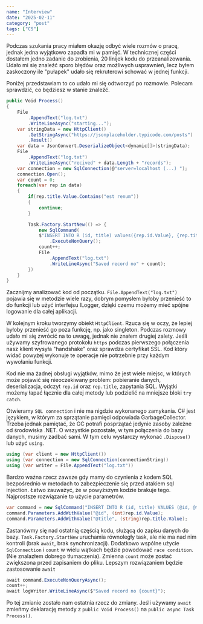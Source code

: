 ```yaml
---
name: "Interview"
date: "2025-02-11"
category: "post"
tags: ["CS"]
---
```


Podczas szukania pracy miałem okazję odbyć wiele rozmów o pracę, jednak jedna wyjątkowo zapadła mi w pamięć. W technicznej części dostałem jedno zadanie do zrobienia, 20 linijek kodu do przeanalizowania. Udało mi się znaleźć sporo błędów oraz możliwych usprawnień, lecz byłem zaskoczony ile "pułapek" udało się rekruterowi schować w jednej funkcji.

Poniżej przedstawiam to co udało mi się odtworzyć po rozmowie. Polecam sprawdzić, co będziesz w stanie znaleźć.

```cs
public Void Process()
{
	File
		.AppendText("log.txt")
		.WriteLineAsync("starting...");
	var stringData = new HttpClient()
		.GetStringAsync("https://jsonplaceholder.typicode.com/posts")
		.Result()
	var data = JsonConvert.DeserializeObject<dynamic[]>(stringData);
	File
		.AppendText("log.txt")
		.WriteLineAsync("recived" + data.Length + "records");
	var connection = new SqlConnection(@"server=localhost (...) ");
	connection.Open();
	var count = 0;
	foreach(var rep in data)
	{
		if(rep.title.Value.Contains("est renum"))
		{
			continue;
		}

		Task.Factory.StartNew(() => {
			new SqlCommand(
			$"INSERT INTO R (id, title) values({rep.id.Value}, {rep.title.Value})", connection)
				.ExecuteNonQuery();
			count++;
			File
				.AppendText("log.txt")
				.WriteLineAsync("Saved record no" + count);
		})
	}
}
```

Zacznijmy analizować kod od początku. `File.AppendText("log.txt")` pojawia się w metodzie wiele razy, dobrym pomysłem byłoby przenieść to do funkcji lub użyć interfejsu ILogger, dzięki czemu możemy mieć spójne logowanie dla całej aplikacji.

W kolejnym kroku tworzymy obiekt `HttpClient`. Rzuca się w oczy, że lepiej byłoby przenieść go poza funkcję, np. jako singleton. Podczas rozmowy udało mi się zwrócić na to uwagę, jednak nie znałem drugiej zalety. Jeśli używamy szyfrowanego protokołu `https` podczas pierwszego połączenia nasz klient wysyła "handshake" oraz sprawdza certyfikat SSL. Kod który widać powyżej wykonuje te operacje nie potrzebnie przy każdym wywołaniu funkcji.

Kod nie ma żadnej obsługi wyjątków, mimo że jest wiele miejsc, w których może pojawić się nieoczekiwany problem: pobieranie danych, deserializacja, odczyt `rep.id` oraz `rep.title`, zapytania SQL. Wyjątki możemy łapać łącznie dla całej metody lub podzielić na mniejsze bloki `try catch`.

Otwieramy `SQL connection` i nie ma nigdzie wykonanego zamykania. C# jest językiem, w którym za sprzątanie pamięci odpowiada GarbageCollector. Trzeba jednak pamiętać, że GC potrafi posprzątać jedynie zasoby zależne od środowiska .NET. O wszystkie pozostałe, w tym połączenia do bazy danych, musimy zadbać sami. W tym celu wystarczy wykonać `.Dispose()` lub użyć `using`.
```csharp
using (var client = new HttpClient())
using (var connection = new SqlConnection(connectionString))
using (var writer = File.AppendText("log.txt"))
```

Bardzo ważna rzecz zawsze gdy mamy do czynienia z kodem SQL bezpośrednio w metodach to zabezpieczenie się przed atakiem sql injection. Łatwo zauważyć, że w powyższym kodzie brakuje tego. Najprostsze rozwiązanie to użycie parametrów.
```csharp
var command = new SqlCommand("INSERT INTO R (id, title) VALUES (@id, @title)", connection);
command.Parameters.AddWithValue("@id", (int)rep.id.Value);
command.Parameters.AddWithValue("@title", (string)rep.title.Value);
```

Zastanówmy się nad ostatnią częścią kodu, służącą do zapisu danych do bazy. `Task.Factory.StartNew` uruchamia równoległy task, ale nie ma nad nim kontroli (brak `await`, brak synchronizacji). Dodatkowo wspólne użycie `SqlConnection` i `count` w wielu wątkach będzie powodować `race condition`. (Nie znalazłem dobrego tłumaczenia). Zmienna `count` może zostać zwiększona przed zapisaniem do pliku. Lepszym rozwiązaniem będzie zastosowanie `await`
```cs
await command.ExecuteNonQueryAsync();
count++;
await logWriter.WriteLineAsync($"Saved record no {count}");
```
Po tej zmianie zostało nam ostatnia rzecz do zmiany. Jeśli używamy `await` zmieńmy deklarację metody z `public Void Process()` na `public async Task Process()`.